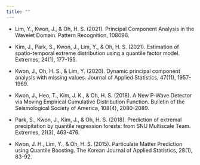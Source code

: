 ```yaml
---
title: ""
---
```

- Lim, Y., Kwon, J., & Oh, H. S. (2021). Principal Component Analysis in the Wavelet Domain. Pattern Recognition, 108096.

- Kim, J., Park, S., Kwon, J., Lim, Y., & Oh, H. S. (2021). Estimation of spatio-temporal extreme distribution using a quantile factor model. Extremes, 24(1), 177-195.

- Kwon, J., Oh, H. S., & Lim, Y. (2020). Dynamic principal component analysis with missing values. Journal of Applied Statistics, 47(11), 1957-1969.

- Kwon, J., Heo, T., Kim, J. K., & Oh, H. S. (2018). A New P‐Wave Detector via Moving Empirical Cumulative Distribution Function. Bulletin of the Seismological Society of America, 108(4), 2080-2089.

- Park, S., Kwon, J., Kim, J., & Oh, H. S. (2018). Prediction of extremal precipitation by quantile regression forests: from SNU Multiscale Team. Extremes, 21(3), 463-476.

- Kwon, J. H., Lim, Y., & Oh, H. S. (2015). Particulate Matter Prediction using Quantile Boosting. The Korean Journal of Applied Statistics, 28(1), 83-92.